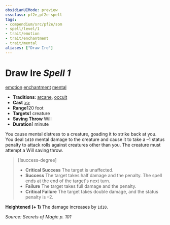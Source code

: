 ```yaml
---
obsidianUIMode: preview
cssclass: pf2e,pf2e-spell
tags:
- compendium/src/pf2e/som
- spell/level/1
- trait/emotion
- trait/enchantment
- trait/mental
aliases: ["Draw Ire"]
---
```

# Draw Ire *Spell 1*   
[emotion](/rules/traits/emotion.md)  [enchantment](/rules/traits/enchantment.md)  [mental](/rules/traits/mental.md)  

- **Traditions**: [arcane](/rules/traits/arcane.md), [occult](/rules/traits/occult.md)
- **Cast** [>>](/rules/core-rulebook/chapter-9-playing-the-game.md#Actions "Two-Action") 
- **Range**120 foot
- **Targets**1 creature
- **Saving Throw** Will
- **Duration**1 minute

You cause mental distress to a creature, goading it to strike back at you. You deal `1d10` mental damage to the creature and cause it to take a –1 status penalty to attack rolls against creatures other than you. The creature must attempt a Will saving throw.

> [!success-degree] 
> - **Critical Success** The target is unaffected.
> - **Success** The target takes half damage and the penalty. The spell ends at the end of the target's next turn.
> - **Failure** The target takes full damage and the penalty.
> - **Critical Failure** The target takes double damage, and the status penalty is –2.

**Heightened (+ 1)** The damage increases by `1d10`.

*Source: Secrets of Magic p. 101*